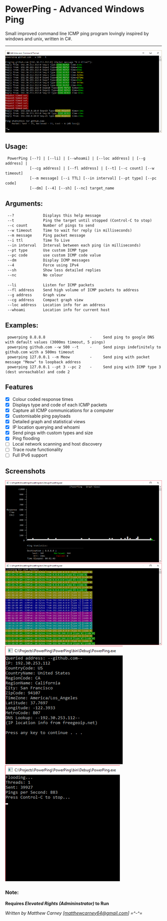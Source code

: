 # PowerPing - Advanced Windows Ping 

Small improved command line ICMP ping program lovingly inspired by windows and unix, written in C#.
***
![alt text](Screenshots/readme_screenshot.png "PowerPing in action")

## Usage: 
     PowerPing [--?] | [--li] | [--whoami] | [--loc address] | [--g address] |
               [--cg address] | [--fl address] | [--t] [--c count] [--w timeout] 
               [--m message] [--i TTL] [--in interval] [--pt type] [--pc code] 
               [--dm] [--4] [--sh] [--nc] target_name

## Arguments:
     --?             Displays this help message
     --t             Ping the target until stopped (Control-C to stop)
     --c count       Number of pings to send
     --w timeout     Time to wait for reply (in milliseconds)
     --m message     Ping packet message
     --i ttl         Time To Live
     --in interval   Interval between each ping (in milliseconds)
     --pt type       Use custom ICMP type
     --pc code       use custom ICMP code value
     --dm            Display ICMP messages
     --4             Force using IPv4
     --sh            Show less detailed replies
     --nc            No colour
     
     --li            Listen for ICMP packets
     --fl address    Send high volume of ICMP packets to address
     --g address     Graph view
     --cg address    Compact graph view
     --loc address   Location info for an address
     --whoami        Location info for current host

## Examples:
     powerping 8.8.8.8                    -     Send ping to google DNS with default values (3000ms timeout, 5 pings)
     powerping github.com --w 500 --t     -     Send pings indefinitely to github.com with a 500ms timeout
     powerping 127.0.0.1 --m Meow         -     Send ping with packet message "Meow" to loopback address
     powerping 127.0.0.1 --pt 3 --pc 2    -     Send ping with ICMP type 3 (dest unreachable) and code 2
     
## Features

- [x] Colour coded response times
- [x] Displays type and code of each ICMP packets
- [x] Capture all ICMP communications for a computer
- [x] Customisable ping payloads
- [x] Detailed graph and statistical views
- [x] IP location querying and whoami 
- [x] Send pings with custom types and size
- [x] Ping flooding
- [ ] Local network scanning and host discovery
- [ ] Trace route functionality
- [ ] Full IPv6 support

## Screenshots

![alt text](Screenshots/readme_screenshot2.png "Powerping Graph view")
![alt text](Screenshots/readme_screenshot3.png "Powerping Listening")
![alt text](Screenshots/readme_screenshot4.png "Location functions") ![alt text](Screenshots/readme_screenshot5.png "PowerPing stress testing")

### Note: 
**Requires _Elevated Rights (Admininstrator)_ to Run**

*Written by Matthew Carney [matthewcarney64@gmail.com] =^-^=*
